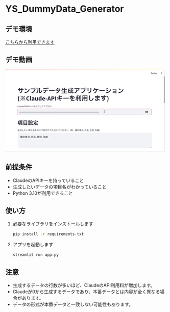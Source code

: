 # YS_DummyData_Generator

## デモ環境
[こちらから利用できます](https://ysdummydatagenerator-8zuxbeqserrd3fxgpmv4de.streamlit.app/)

## デモ動画
![demo](./demo.gif)

## 前提条件
- ClaudeのAPIキーを持っていること
- 生成したいデータの項目名がわかっていること
- Python 3.10が利用できること

## 使い方
1. 必要なライブラリをインストールします
    ```bash
    pip install -r requirements.txt
    ```

2. アプリを起動します
    ```bash
    streamlit run app.py
    ```

## 注意
- 生成するデータの行数が多いほど、ClaudeのAPI利用料が増加します。
- Claudeが0から生成するデータであり、本番データとは内容が全く異なる場合があります。
- データの形式が本番データと一致しない可能性もあります。
